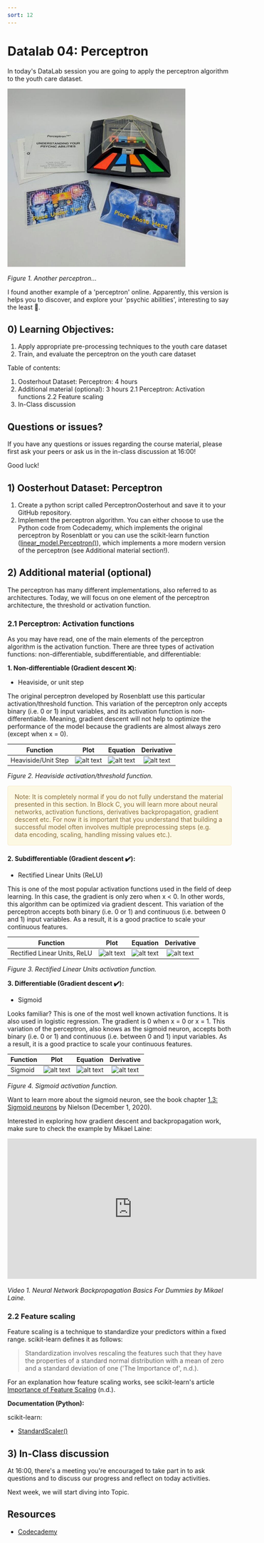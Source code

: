 ```yaml
---
sort: 12
---
```


# Datalab 04: Perceptron

In today's DataLab session you are going to apply the perceptron algorithm to the youth care dataset.

<img src="./images/perceptron_tool.jpg" alt="Perceptron" width="400">

*Figure 1. Another perceptron...*

I found another example of a 'perceptron' online. Apparently, this version is helps you to discover, and explore your 'psychic abilities', interesting to say the least :crystal_ball:.

## 0) Learning Objectives:

1. Apply appropriate pre-processing techniques to the youth care dataset
2. Train, and evaluate the perceptron on the youth care dataset

Table of contents:
1. Oosterhout Dataset: Perceptron: 4 hours
2. Additional material (optional): 3 hours
   2.1 Perceptron: Activation functions
   2.2 Feature scaling
3. In-Class discussion

## Questions or issues?
If you have any questions or issues regarding the course material, please first ask your peers or ask us in the in-class discussion at 16:00!

Good luck!

## 1) Oosterhout Dataset: Perceptron
1. Create a python script called PerceptronOosterhout and save it to your GitHub repository.
2. Implement the perceptron algorithm. You can either choose to use the Python code from Codecademy, which implements the original perceptron by Rosenblatt or you can use the scikit-learn function ([linear_model.Perceptron()](https://scikit-learn.org/stable/modules/generated/sklearn.linear_model.Perceptron.html)), which implements a more modern version of the perceptron (see Additional material section!).   

## 2) Additional material (optional)

The perceptron has many different implementations, also referred to as architectures. Today, we will focus on one element of the perceptron architecture, the threshold or activation function.

### 2.1 Perceptron: Activation functions

As you may have read, one of the main elements of the perceptron algorithm is the activation function. There are three types of activation functions: non-differentiable, subdifferentiable, and differentiable:

__1. Non-differentiable (Gradient descent :x:):__
- Heaviside, or unit step

The original perceptron developed by Rosenblatt use this particular activation/threshold function. This variation of the perceptron only accepts binary (i.e. 0 or 1) input variables, and its activation function is non-differentiable. Meaning, gradient descent will not help to optimize the performance of the model because the gradients are almost always zero (except when x = 0).

| Function | Plot | Equation | Derivative |
|----|:---:|:---:|:---:|
| Heaviside/Unit Step | ![alt text](https://raw.githubusercontent.com/siebenrock/activation-functions/master/plots/binary_step.png "Binary Step") | ![alt text](https://raw.githubusercontent.com/siebenrock/activation-functions/master/equations/binary_step.png "Binary Step Equation") | ![alt text](https://raw.githubusercontent.com/siebenrock/activation-functions/master/equations/binary_step_d.png "Binary Step Derivative") |

*Figure 2. Heaviside activation/threshold function.*

<div style="padding: 15px; border: 1px solid transparent; border-color: transparent; margin-bottom: 20px; border-radius: 4px; color: #8a6d3b;; background-color: #fcf8e3; border-color: #faebcc;">
Note: It is completely normal if you do not fully understand the material presented in this section. In Block C, you will learn more about neural networks, activation functions, derivatives backpropagation, gradient descent etc. For now it is important that you understand that building a successful model often involves multiple preprocessing steps (e.g. data encoding, scaling, handling missing values etc.).
</div>

__2. Subdifferentiable (Gradient descent :heavy_check_mark:):__
- Rectified Linear Units (ReLU)

This is one of the most popular activation functions used in the field of deep learning. In this case, the gradient is only zero when x < 0. In other words, this algorithm can be optimized via gradient descent. This variation of the perceptron accepts both binary (i.e. 0 or 1) and continuous (i.e. between 0 and 1) input variables. As a result, it is a good practice to scale your continuous features.

| Function | Plot | Equation | Derivative |
|----|:---:|:---:|:---:|
|Rectified Linear Units, ReLU | ![alt text](https://raw.githubusercontent.com/siebenrock/activation-functions/master/plots/rectified_linear_units.png "Rectified Linear Units") | ![alt text](https://raw.githubusercontent.com/siebenrock/activation-functions/master/equations/rectified_linear_units.png "Rectified Linear Units Equation") | ![alt text](https://raw.githubusercontent.com/siebenrock/activation-functions/master/equations/rectified_linear_units_d.png "Rectified Linear Units Derivative") |

*Figure 3. Rectified Linear Units activation function.*

__3. Differentiable (Gradient descent :heavy_check_mark:):__
- Sigmoid

Looks familiar? This is one of the most well known activation functions. It is also used in logistic regression. The gradient is 0 when x = 0 or x = 1. This variation of the perceptron, also knows as the sigmoid neuron, accepts both binary (i.e. 0 or 1) and continuous (i.e. between 0 and 1) input variables. As a result, it is a good practice to scale your continuous features.

| Function | Plot | Equation | Derivative |
|----|:---:|:---:|:---:|
| Sigmoid | ![alt text](https://raw.githubusercontent.com/siebenrock/activation-functions/master/plots/sigmoid.png "Sigmoid") | ![alt text](https://raw.githubusercontent.com/siebenrock/activation-functions/master/equations/sigmoid.png "Sigmoid Equation") | ![alt text](https://raw.githubusercontent.com/siebenrock/activation-functions/master/equations/sigmoid_d.png "Sigmoid Derivative") |

*Figure 4. Sigmoid activation function.*

Want to learn more about the sigmoid neuron, see the book chapter [1.3: Sigmoid neurons](https://eng.libretexts.org/Bookshelves/Computer_Science/Applied_Programming/Book%3A_Neural_Networks_and_Deep_Learning_(Nielsen)/01%3A_Using_neural_nets_to_recognize_handwritten_digits/1.03%3A_Sigmoid_neurons#:~:text=Just%20like%20a%20perceptron%2C%20the%20sigmoid%20neuron%20has,input%2C%20w1%2C%20w2%2C%20%E2%80%A6%2Cand%20an%20overall%20bias%2C%20bb.) by Nielson (December 1, 2020).

Interested in exploring how gradient descent and backpropagation work, make sure to check the example by Mikael Laine:

<iframe width="560" height="315" src="https://www.youtube.com/embed/8d6jf7s6_Qs" title="YouTube video player" frameborder="0" allow="accelerometer; autoplay; clipboard-write; encrypted-media; gyroscope; picture-in-picture" allowfullscreen></iframe>

*Video 1. Neural Network Backpropagation Basics For Dummies by Mikael Laine.*

### 2.2 Feature scaling

Feature scaling is a technique to standardize your predictors within a fixed range. scikit-learn defines it as follows:

>Standardization involves rescaling the features such that they have the properties of a standard normal distribution with a mean of zero and a standard deviation of one ('The Importance of', n.d.).

For an explanation how feature scaling works, see scikit-learn's article [Importance of Feature Scaling](https://scikit-learn.org/stable/auto_examples/preprocessing/plot_scaling_importance.html) (n.d.).  

__Documentation (Python):__

scikit-learn:

- [StandardScaler()](https://scikit-learn.org/stable/modules/generated/sklearn.preprocessing.StandardScaler.html#sklearn.preprocessing.StandardScaler)


## 3) In-Class discussion
At 16:00, there's a meeting you're encouraged to take part in to ask questions and to discuss our progress and reflect on today activities.

Next week, we will start diving into Topic.


## Resources
- [Codecademy](https://www.codecademy.com/learn/machine-learning)
